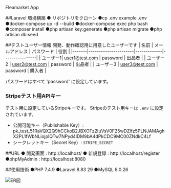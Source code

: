 Fleamarket App

##Laravel 環境構築
● リポジトリをクローン
●cp .env.example .env
●docker-compose up -d --build
●docker-compose exec php bash
●composer install
●php artisan key:generate
●php artisan migrate
●php artisan db:seed

##テストユーザー情報
開発、動作確認用に用意したユーザーです
| 名前  | メールアドレス         | パスワード    | 役割           |
|-------|----------------------|-------------|----------------|
|  ユーザー1| user1@test.com    | password | 出品者         |
| ユーザー2   | user2@test.com      | password | 出品者         |
| ユーザー3 | user3@test.com    | password | 購入者 |

パスワードはすべて 'password' に設定しています。

### Stripeテスト用APIキー
テスト用に設定しているStripeキーです。
Stripeのテスト用キーは `.env` に設定されています。

- 公開可能キー（Publishable Key）: pk_test_51RaVQX2Q9hCCkoB2JBXOTz2IuVsV0F25wDZlfz5PLNJAMAghX2PL1fWbNLiojpIQTw7NPyd4lDM9bA4dPkCDC9MC00ZNdkC4Lf
- シークレットキー（Secret Key）: `STRIPE_SECRET`

##URL
● 開発画面 : http://localhost/
● 新規登録 : http://localhost/register
●phpMyAdmin : http://localhost:8080

##使用技術
●PHP 7.4.9
●Laravel 8.83 29
●MySQL 8.0.26

![ER図](resources/views/readme.drawio.png)


